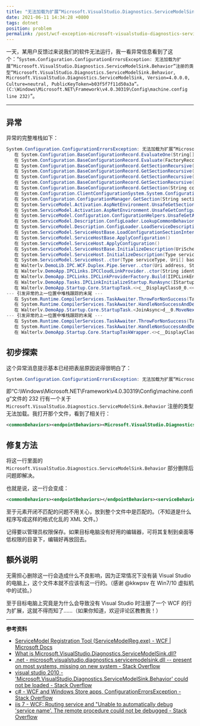 ```yaml
---
title: "无法加载为扩展“Microsoft.VisualStudio.Diagnostics.ServiceModelSink.Behavior”注册的类型"
date: 2021-06-11 14:34:28 +0800
tags: dotnet
position: problem
permalink: /post/wcf-exception-microsoft-visualstudio-diagnostics-servicemodelsink-behavior.html
---
```


一天，某用户反馈过来说我们的软件无法运行，我一看异常信息看到了这个：“`System.Configuration.ConfigurationErrorsException: 无法加载为扩展“Microsoft.VisualStudio.Diagnostics.ServiceModelSink.Behavior”注册的类型“Microsoft.VisualStudio.Diagnostics.ServiceModelSink.Behavior, Microsoft.VisualStudio.Diagnostics.ServiceModelSink, Version=4.0.0.0, Culture=neutral, PublicKeyToken=b03f5f7f11d50a3a”。 (C:\Windows\Microsoft.NET\Framework\v4.0.30319\Config\machine.config line 232)`”。

---

<div id="toc"></div>

## 异常

异常的完整堆栈如下：

```csharp
System.Configuration.ConfigurationErrorsException: 无法加载为扩展“Microsoft.VisualStudio.Diagnostics.ServiceModelSink.Behavior”注册的类型“Microsoft.VisualStudio.Diagnostics.ServiceModelSink.Behavior, Microsoft.VisualStudio.Diagnostics.ServiceModelSink, Version=4.0.0.0, Culture=neutral, PublicKeyToken=b03f5f7f11d50a3a”。 (C:\Windows\Microsoft.NET\Framework\v4.0.30319\Config\machine.config line 232)
   在 System.Configuration.BaseConfigurationRecord.EvaluateOne(String[] keys, SectionInput input, Boolean isTrusted, FactoryRecord factoryRecord, SectionRecord sectionRecord, Object parentResult)
   在 System.Configuration.BaseConfigurationRecord.Evaluate(FactoryRecord factoryRecord, SectionRecord sectionRecord, Object parentResult, Boolean getLkg, Boolean getRuntimeObject, Object& result, Object& resultRuntimeObject)
   在 System.Configuration.BaseConfigurationRecord.GetSectionRecursive(String configKey, Boolean getLkg, Boolean checkPermission, Boolean getRuntimeObject, Boolean requestIsHere, Object& result, Object& resultRuntimeObject)
   在 System.Configuration.BaseConfigurationRecord.GetSectionRecursive(String configKey, Boolean getLkg, Boolean checkPermission, Boolean getRuntimeObject, Boolean requestIsHere, Object& result, Object& resultRuntimeObject)
   在 System.Configuration.BaseConfigurationRecord.GetSectionRecursive(String configKey, Boolean getLkg, Boolean checkPermission, Boolean getRuntimeObject, Boolean requestIsHere, Object& result, Object& resultRuntimeObject)
   在 System.Configuration.BaseConfigurationRecord.GetSectionRecursive(String configKey, Boolean getLkg, Boolean checkPermission, Boolean getRuntimeObject, Boolean requestIsHere, Object& result, Object& resultRuntimeObject)
   在 System.Configuration.BaseConfigurationRecord.GetSection(String configKey)
   在 System.Configuration.ClientConfigurationSystem.System.Configuration.Internal.IInternalConfigSystem.GetSection(String sectionName)
   在 System.Configuration.ConfigurationManager.GetSection(String sectionName)
   在 System.ServiceModel.Activation.AspNetEnvironment.UnsafeGetSectionFromConfigurationManager(String sectionPath)
   在 System.ServiceModel.Activation.AspNetEnvironment.UnsafeGetConfigurationSection(String sectionPath)
   在 System.ServiceModel.Configuration.ConfigurationHelpers.UnsafeGetAssociatedSection(ContextInformation evalContext, String sectionPath)
   在 System.ServiceModel.Description.ConfigLoader.LookupCommonBehaviors(ContextInformation context)
   在 System.ServiceModel.Description.ConfigLoader.LoadServiceDescription(ServiceHostBase host, ServiceDescription description, ServiceElement serviceElement, Action`1 addBaseAddress, Boolean skipHost)
   在 System.ServiceModel.ServiceHostBase.LoadConfigurationSectionInternal(ConfigLoader configLoader, ServiceDescription description, ServiceElement serviceSection)
   在 System.ServiceModel.ServiceHostBase.ApplyConfiguration()
   在 System.ServiceModel.ServiceHost.ApplyConfiguration()
   在 System.ServiceModel.ServiceHostBase.InitializeDescription(UriSchemeKeyedCollection baseAddresses)
   在 System.ServiceModel.ServiceHost.InitializeDescription(Type serviceType, UriSchemeKeyedCollection baseAddresses)
   在 System.ServiceModel.ServiceHost..ctor(Type serviceType, Uri[] baseAddresses)
   在 Walterlv.DemoLib.IPC.WCF.Duplex.Pipe.Server..ctor(Uri address, String serverId, IClientInfoBuilder clientInfoBuilder)
   在 Walterlv.DemoApp.IPCLinks.IPCCloudLinkProvider..ctor(String identity, IClientInfoBuilder clientInfoBuilder)
   在 Walterlv.DemoApp.IPCLinks.IPCLinkProviderFactory.Build(IIPCLinkEnvironment environment, IClientInfoBuilder clientInfoBuilder)
   在 Walterlv.DemoApp.Tasks.IPCLinkInitializeStartup.RunAsync(IStartupContext context)
   在 Walterlv.DemoApp.Startup.Core.StartupTask.<>c__DisplayClass0_0.<<JoinAsync>b__0>d.MoveNext()
--- 引发异常的上一位置中堆栈跟踪的末尾 ---
   在 System.Runtime.CompilerServices.TaskAwaiter.ThrowForNonSuccess(Task task)
   在 System.Runtime.CompilerServices.TaskAwaiter.HandleNonSuccessAndDebuggerNotification(Task task)
   在 Walterlv.DemoApp.Startup.Core.StartupTask.<JoinAsync>d__0.MoveNext()
--- 引发异常的上一位置中堆栈跟踪的末尾 ---
   在 System.Runtime.CompilerServices.TaskAwaiter.ThrowForNonSuccess(Task task)
   在 System.Runtime.CompilerServices.TaskAwaiter.HandleNonSuccessAndDebuggerNotification(Task task)
   在 Walterlv.DemoApp.Startup.Core.StartupTaskWrapper.<>c__DisplayClass36_0.<<ExecuteTask>b__1>d.MoveNext()
```

## 初步探索

这个异常消息提示基本已经把表层原因说得很明白了：

```csharp
System.Configuration.ConfigurationErrorsException: 无法加载为扩展“Microsoft.VisualStudio.Diagnostics.ServiceModelSink.Behavior”注册的类型“Microsoft.VisualStudio.Diagnostics.ServiceModelSink.Behavior, Microsoft.VisualStudio.Diagnostics.ServiceModelSink, Version=4.0.0.0, Culture=neutral, PublicKeyToken=b03f5f7f11d50a3a”。 (C:\Windows\Microsoft.NET\Framework\v4.0.30319\Config\machine.config line 232)
```

即“C:\Windows\Microsoft.NET\Framework\v4.0.30319\Config\machine.config”文件的 232 行有一个关于 `Microsoft.VisualStudio.Diagnostics.ServiceModelSink.Behavior` 注册的类型无法加载。我打开那个文件，看到了相关行：

```xml
<commonBehaviors><endpointBehaviors><Microsoft.VisualStudio.Diagnostics.ServiceModelSink.Behavior/></endpointBehaviors><serviceBehaviors><Microsoft.VisualStudio.Diagnostics.ServiceModelSink.Behavior/></serviceBehaviors></commonBehaviors></system.serviceModel>
```

## 修复方法

将这一行里面的 `Microsoft.VisualStudio.Diagnostics.ServiceModelSink.Behavior` 部分删除后问题即解决。

也就是说，这一行会变成：

```xml
<commonBehaviors><endpointBehaviors></endpointBehaviors><serviceBehaviors></serviceBehaviors></commonBehaviors></system.serviceModel>
```

至于元素开闭不匹配的问题不用关心，放到整个文件中是匹配的。（不知道是什么程序写成这样的格式化乱的 XML 文件。）

记得要以管理员权限保存。如果目标电脑没有好用的编辑器，可将其复制到桌面等低权限的目录下，编辑好再放回去。

## 额外说明

无需担心删除这一行会造成什么不良影响，因为正常情况下没有装 Visual Studio 的电脑上，这个文件本就不应该有这一行的。（感谢 @kkwpsv 在 Win7/10 虚拟机中的试验。）

至于目标电脑上究竟是为什么会导致没有 Visual Studio 时注册了一个 WCF 的行为扩展，这就不得而知了……（如果你知道，欢迎评论区教教我！）

---

**参考资料**

- [ServiceModel Registration Tool (ServiceModelReg.exe) - WCF | Microsoft Docs](https://docs.microsoft.com/en-us/dotnet/framework/wcf/servicemodelreg-exe?redirectedfrom=MSDN)
- [What is Microsoft.VisualStudio.Diagnostics.ServiceModelSink.dll?](https://social.msdn.microsoft.com/Forums/en-US/07ed7bd1-2c73-430b-a414-9a57e3aaf371/what-is-microsoftvisualstudiodiagnosticsservicemodelsinkdll?forum=wcf)
- [.net - microsoft.visualstudio.diagnostics.servicemodelsink.dll -- present on most systems, missing on new system - Stack Overflow](https://stackoverflow.com/a/40757383/6233938)
- [visual studio 2010 - 'Microsoft.VisualStudio.Diagnostics.ServiceModelSink.Behavior' could not be loaded - Stack Overflow](https://stackoverflow.com/questions/26732621/microsoft-visualstudio-diagnostics-servicemodelsink-behavior-could-not-be-load)
- [c# - WCF and Windows Store apps, ConfigurationErrorsException - Stack Overflow](https://stackoverflow.com/questions/17001861/wcf-and-windows-store-apps-configurationerrorsexception)
- [iis 7 - WCF: Routing service and "Unable to automatically debug 'service name'. The remote procedure could not be debugged - Stack Overflow](https://stackoverflow.com/questions/6271112/wcf-routing-service-and-unable-to-automatically-debug-service-name-the-remo)

